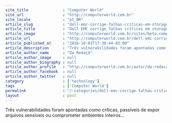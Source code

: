 ```yaml
---
site_title               : "Computer World"
site_url                 : "http://computerworld.com.br"
site_locale              : "pt_BR"
article_slug             : "dell-emc-corrige-falhas-criticas-em-storages-da-linha-vmax"
article_title            : "Dell EMC corrige falhas críticas em storages da linha VMAX"
article_image            : "http://computerworld.com.br/sites/beta.computerworld.com.br/files/news_articles/vmax_emc_storage.jpg"
article_url              : "http://computerworld.com.br/dell-emc-corrige-falhas-criticas-em-storages-da-linha-vmax"
article_published_at     : "2016-10-03T17:30:44-03:00"
article_description      : "Três vulnerabilidades foram apontadas como críticas, passíveis de expor arquivos sensíveis ou comprometer ambientes inteiros..."
article_author_name      : "Da Redaçã"
article_author_image     : null
article_author_biography : null
article_author_profile   : "http://computerworld.com.br/autor/da-redacao"
article_author_facebook  : null
article_author_twitter   : null
category                 : ['technology']
tags                     : ['Computer World']
permalink                : "/:categories/dell-emc-corrige-falhas-criticas-em-storages-da-linha-vmax/"
layout                   : post
---
```


Três vulnerabilidades foram apontadas como críticas, passíveis de expor arquivos sensíveis ou comprometer ambientes inteiros...
